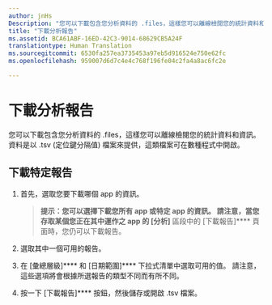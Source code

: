 ```yaml
---
author: jnHs
Description: "您可以下載包含您分析資料的 .files，這樣您可以離線檢閱您的統計資料和資訊。"
title: "下載分析報告"
ms.assetid: BCA61ABF-16ED-42C3-9014-68629CB5A24F
translationtype: Human Translation
ms.sourcegitcommit: 6530fa257ea3735453a97eb5d916524e750e62fc
ms.openlocfilehash: 959007d6d7c4e4c768f196fe04c2fa4a8ac6fc2e

---
```


# 下載分析報告


您可以下載包含您分析資料的 .files，這樣您可以離線檢閱您的統計資料和資訊。 資料是以 .tsv (定位鍵分隔值) 檔案來提供，這類檔案可在數種程式中開啟。

## 下載特定報告

1.  首先，選取您要下載哪個 app 的資訊。

    > **提示：**您可以選擇下載您所有 app 或特定 app 的資訊。 請注意，當您存取某個您正在其中運作之 app 的 [分析]**** 區段中的 [下載報告]**** 頁面時，您仍可以下載報告。

2.  選取其中一個可用的報告。

3.  在 [彙總層級]**** 和 [日期範圍]**** 下拉式清單中選取可用的值。 請注意，這些選項將會根據所選報告的類型不同而有所不同。

4.  按一下 [下載報告]**** 按鈕，然後儲存或開啟 .tsv 檔案。



<!--HONumber=Jun16_HO4-->


